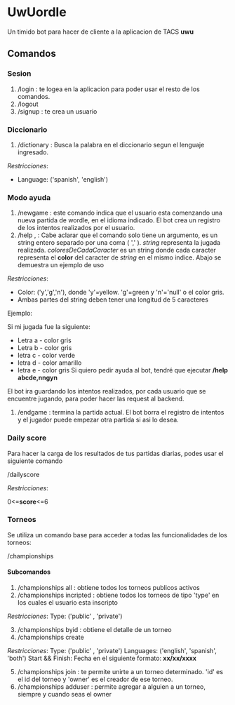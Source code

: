 # UwUordle

Un timido bot para hacer de cliente a la aplicacion de TACS  **uwu**

## Comandos

### Sesion
1. /login <username> <password> : te logea en la aplicacion para poder usar el resto de los comandos.
2. /logout
3. /signup <username> <password> : te crea un usuario


### Diccionario
1. /dictionary <language> <word> : Busca la palabra en el diccionario segun el lenguaje ingresado.

*Restricciones*:
- Language: ('spanish', 'english')

### Modo ayuda
1. /newgame <language>: este comando indica que el usuario esta comenzando una nueva partida de wordle, en el idioma indicado. El bot crea un registro de los intentos realizados por el usuario.
2. /help <string>,<coloresDeCadaCaracter> : Cabe aclarar que el comando solo tiene un argumento, es un string entero separado por una coma ( ',' ). *string* representa la jugada realizada. *coloresDeCadaCaracter* es un string donde cada caracter representa el **color** del caracter de *string* en el mismo indice. Abajo se demuestra un ejemplo de uso

*Restricciones*:
- Color: ('y','g','n'), donde 'y'=yellow. 'g'=green y 'n'='null' o el color gris.
- Ambas partes del string deben tener una longitud de 5 caracteres

Ejemplo: 

Si mi jugada fue la siguiente: 
* Letra a - color gris
* Letra b - color gris
* letra c - color verde
* letra d - color amarillo
* letra e - color gris
Si quiero pedir ayuda al bot, tendré que ejecutar **/help abcde,nngyn**

El bot ira guardando los intentos realizados, por cada usuario que se encuentre jugando, para poder hacer las request al backend.


1. /endgame : termina la partida actual. El bot borra el registro de intentos y el jugador puede empezar otra partida si asi lo desea.

### Daily score

Para hacer la carga de los resultados de tus partidas diarias, podes usar el siguiente comando

/dailyscore <score> <language>

*Restricciones*:

0<=**score**<=6


### Torneos

Se utiliza un comando base para acceder a todas las funcionalidades de los torneos:

/championships

#### Subcomandos

1. /championships all : obtiene todos los torneos publicos activos
2. /championships incripted <type> : obtiene todos los torneos de tipo 'type' en los cuales el usuario esta inscripto

*Restricciones*:
Type: ('public' , 'private')

3. /championships byid <id> : obtiene el detalle de un torneo
4. /championships create <name> <type> <languages> <start> <finish>

*Restricciones*:
Type: ('public' , 'private')
Languages: ('english', 'spanish', 'both')
Start && Finish: Fecha en el siguiente formato: **xx/xx/xxxx**

5. /championships join <id> <owner> : te permite unirte a un torneo determinado. 'id' es el id del torneo y 'owner' es el creador de ese torneo.
6. /championships adduser <userid> <championshipid> : permite agregar a alguien a un torneo, siempre y cuando seas el owner
